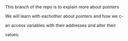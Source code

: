 This branch of the repo is to explain more about pointers

We will learn with eachother about pointers and how we c-

an access variables with their addresses and alter their

values.